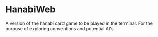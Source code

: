 # HanabiWeb
A version of the hanabi card game to be played in the terminal.  For the purpose of exploring conventions and potential AI's.
